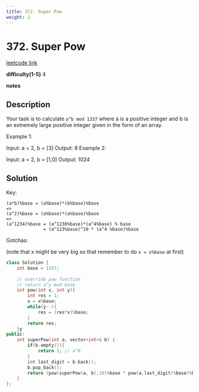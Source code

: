 ```yaml
---
title: 372. Super Pow
weight: 2
---
```

# 372. Super Pow

[leetcode link](https://leetcode.com/problems/super-pow/)

**difficulty(1-5)** 
4

**notes**   


## Description

Your task is to calculate `a^b mod 1337` where a is a positive integer and b is an extremely large positive integer given in the form of an array.

Example 1:

Input: a = 2, b = [3]
Output: 8
Example 2:

Input: a = 2, b = [1,0]
Output: 1024

## Solution
Key:

```
(a*b)%base = (a%base)*(b%base)%base
=>
(a^2)%base = (a%base)*(a%base)%base
=>
(a^1234)%base = (a^1230%base)*(a^4%base) % base
              = (a^123%base)^10 * (a^4 %base)%base
```

Gotchas:

(note that x might be very big so that remember to do `x = x%base` at first)

```c++
class Solution {
    int base = 1337;
    
    // override pow function 
    // return a^y mod base
    int pow(int x, int y){
        int res = 1;
        x = x%base;
        while(y--){
            res = (res*x)%base;
        }
        return res;
    }y
public:
    int superPow(int a, vector<int>& b) {
        if(b.empty()){
            return 1; // a^0
        }
        int last_digit = b.back();
        b.pop_back();
        return (pow(superPow(a, b),10)%base * pow(a,last_digit)%base)%base;
    }
};
```


